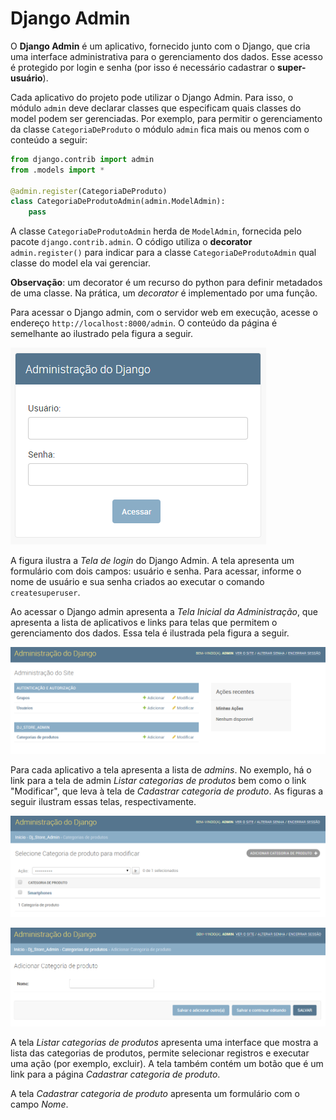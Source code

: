 # Django Admin

O **Django Admin** é um aplicativo, fornecido junto com o Django, que cria uma interface administrativa para o gerenciamento dos dados. Esse acesso é protegido por login e senha (por isso é necessário cadastrar o **super-usuário**).

Cada aplicativo do projeto pode utilizar o Django Admin. Para isso, o módulo `admin` deve declarar classes que especificam quais classes do model podem ser gerenciadas. Por exemplo, para permitir o gerenciamento da classe `CategoriaDeProduto` o módulo `admin` fica mais ou menos com o conteúdo a seguir:

```python
from django.contrib import admin
from .models import *

@admin.register(CategoriaDeProduto)
class CategoriaDeProdutoAdmin(admin.ModelAdmin):
    pass
```

A classe `CategoriaDeProdutoAdmin` herda de `ModelAdmin`, fornecida pelo pacote `django.contrib.admin`. O código utiliza o **decorator** `admin.register()` para indicar para a classe `CategoriaDeProdutoAdmin` qual classe do model ela vai gerenciar.

**Observação**: um decorator é um recurso do python para definir metadados de uma classe. Na prática, um *decorator* é implementado por uma função.

Para acessar o Django admin, com o servidor web em execução, acesse o endereço `http://localhost:8000/admin`. O conteúdo da página é semelhante ao ilustrado pela figura a seguir.

![Tela de login do Django Admin](images/django_admin_login.PNG)

A figura ilustra a *Tela de login* do Django Admin. A tela apresenta um formulário com dois campos: usuário e senha. Para acessar, informe o nome de usuário e sua senha criados ao executar o comando `createsuperuser`.

Ao acessar o Django admin apresenta a *Tela Inicial da Administração*, que apresenta a lista de aplicativos e links para telas que permitem o gerenciamento dos dados. Essa tela é ilustrada pela figura a seguir.

![Tela inicial da administração](images/django_admin_inicial.PNG)

Para cada aplicativo a tela apresenta a lista de *admins*. No exemplo, há o link para a tela de admin *Listar categorias de produtos* bem como o link "Modificar", que leva à tela de *Cadastrar categoria de produto*. As figuras a seguir ilustram essas telas, respectivamente.

![Tela Listar categorias de produtos](images/django_admin_lista_categorias_de_produtos.PNG)

![Tela Cadastrar categoria de produto](images/django_admin_cadastrar_categoria_de_produto.PNG)

A tela *Listar categorias de produtos* apresenta uma interface que mostra a lista das categorias de produtos, permite selecionar registros e executar uma ação (por exemplo, excluir). A tela também contém um botão que é um link para a página *Cadastrar categoria de produto*.

A tela *Cadastrar categoria de produto* apresenta um formulário com o campo *Nome*. 